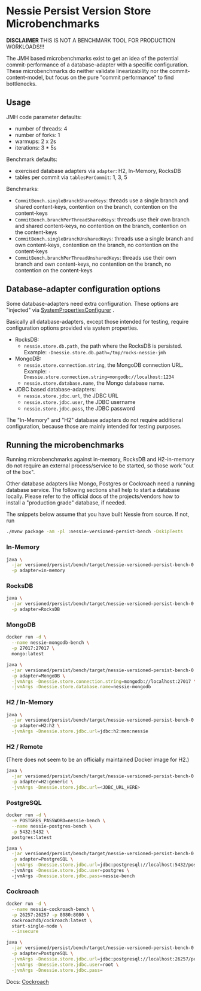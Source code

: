 # Nessie Persist Version Store Microbenchmarks

**DISCLAIMER** THIS IS NOT A BENCHMARK TOOL FOR PRODUCTION WORKLOADS!!!

The JMH based microbenchmarks exist to get an idea of the potential commit-performance of a
database-adapter with a specific configuration. These microbenchmarks do neither validate
linearizability nor the commit-content-model, but focus on the pure "commit performance" to find
bottlenecks.

## Usage

JMH code parameter defaults:

* number of threads: 4
* number of forks: 1
* warmups: 2 x 2s
* iterations: 3 * 5s

Benchmark defaults:

* exercised database adapters via `adapter`: H2, In-Memory, RocksDB
* tables per commit via `tablesPerCommit`: 1, 3, 5

Benchmarks:

* `CommitBench.singleBranchSharedKeys`: threads use a single branch and shared content-keys,
  contention on the branch, contention on the content-keys
* `CommitBench.branchPerThreadSharedKeys`: threads use their own branch and shared content-keys, no
  contention on the branch, contention on the content-keys
* `CommitBench.singleBranchUnsharedKeys`: threads use a single branch and own content-keys,
  contention on the branch, no contention on the content-keys
* `CommitBench.branchPerThreadUnsharedKeys`: threads use their own branch and own content-keys, no
  contention on the branch, no contention on the content-keys

## Database-adapter configuration options

Some database-adapters need extra configuration. These options are "injected" via
[SystemPropertiesConfigurer](../tests/src/main/java/org/projectnessie/versioned/persist/tests/SystemPropertiesConfigurer.java)
.

Basically all database-adapters, except those intended for testing, require configuration options
provided via system properties.

* RocksDB:
  * `nessie.store.db.path`, the path where the RocksDB is persisted.
    Example: `-Dnessie.store.db.path=/tmp/rocks-nessie-jmh`
* MongoDB:
  * `nessie.store.connection.string`, the MongoDB connection URL.
    Example: `-Dnessie.store.connection.string=mongodb://localhost:1234`
  * `nessie.store.database.name`, the Mongo database name.
* JDBC based database-adapters:
  * `nessie.store.jdbc.url`, the JDBC URL
  * `nessie.store.jdbc.user`, the JDBC username
  * `nessie.store.jdbc.pass`, the JDBC password

The "In-Memory" and "H2" database adapters do not require additional configuration, because those
are mainly intended for testing purposes.

## Running the microbenchmarks

Running microbenchmarks against in-memory, RocksDB and H2-in-memory do not require an external
process/service to be started, so those work "out of the box".

Other database adapters like Mongo, Postgres or Cockroach need a running database service. The
following sections shall help to start a database locally. Please refer to the official docs of the
projects/vendors how to install a "production grade" database, if needed.

The snippets below assume that you have built Nessie from source. If not, run

```bash
./mvnw package -am -pl :nessie-versioned-persist-bench -DskipTests
```

### In-Memory

```bash
java \
  -jar versioned/persist/bench/target/nessie-versioned-persist-bench-0.9.3-SNAPSHOT-jmh.jar \
  -p adapter=in-memory
```

### RocksDB

```bash
java \
  -jar versioned/persist/bench/target/nessie-versioned-persist-bench-0.9.3-SNAPSHOT-jmh.jar \
  -p adapter=RocksDB
```

### MongoDB

```bash
docker run -d \
  --name nessie-mongodb-bench \
  -p 27017:27017 \
  mongo:latest

java \
  -jar versioned/persist/bench/target/nessie-versioned-persist-bench-0.9.3-SNAPSHOT-jmh.jar \
  -p adapter=MongoDB \
  -jvmArgs -Dnessie.store.connection.string=mongodb://localhost:27017 \
  -jvmArgs -Dnessie.store.database.name=nessie-mongodb
```

### H2 / In-Memory

```bash
java \
  -jar versioned/persist/bench/target/nessie-versioned-persist-bench-0.9.3-SNAPSHOT-jmh.jar \
  -p adapter=H2:h2 \
  -jvmArgs -Dnessie.store.jdbc.url=jdbc:h2:mem:nessie 
```

### H2 / Remote

(There does not seem to be an officially maintained Docker image for H2.)

```bash
java \
  -jar versioned/persist/bench/target/nessie-versioned-persist-bench-0.9.3-SNAPSHOT-jmh.jar \
  -p adapter=H2:generic \
  -jvmArgs -Dnessie.store.jdbc.url=<JDBC_URL_HERE>
```

### PostgreSQL

```bash
docker run -d \
  -e POSTGRES_PASSWORD=nessie-bench \
  --name nessie-postgres-bench \
  -p 5432:5432 \
  postgres:latest

java \
  -jar versioned/persist/bench/target/nessie-versioned-persist-bench-0.9.3-SNAPSHOT-jmh.jar \
  -p adapter=PostgreSQL \
  -jvmArgs -Dnessie.store.jdbc.url=jdbc:postgresql://localhost:5432/postgres \ 
  -jvmArgs -Dnessie.store.jdbc.user=postgres \ 
  -jvmArgs -Dnessie.store.jdbc.pass=nessie-bench 
```

### Cockroach

```bash
docker run -d \
  --name nessie-cockroach-bench \
  -p 26257:26257 -p 8080:8080 \
  cockroachdb/cockroach:latest \
  start-single-node \
  --insecure

java \
  -jar versioned/persist/bench/target/nessie-versioned-persist-bench-0.9.3-SNAPSHOT-jmh.jar \
  -p adapter=PostgreSQL \
  -jvmArgs -Dnessie.store.jdbc.url=jdbc:postgresql://localhost:26257/postgres \
  -jvmArgs -Dnessie.store.jdbc.user=root \
  -jvmArgs -Dnessie.store.jdbc.pass= 
```

Docs: [Cockroach](https://www.cockroachlabs.com/docs/stable/start-a-local-cluster-in-docker-linux.html)
